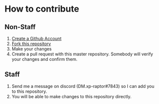 # How to contribute

## Non-Staff
1. [Create a Github Account](https://github.com/join)
2. [Fork this repository](https://github.com/tabletoptools/Hawthorne-Docs/new/master#fork-destination-box)
3. Make your changes
4. Create a pull request with this master repository. Somebody will verify your changes and confirm them.

## Staff
1. Send me a message on discord (DM.xp-raptor#7843) so I can add you to this repository.
2. You will be able to make changes to this repository directly.
